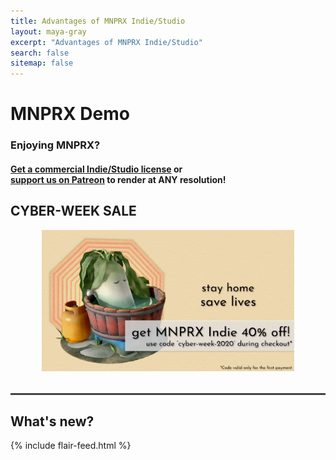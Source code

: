```yaml
---
title: Advantages of MNPRX Indie/Studio
layout: maya-gray
excerpt: "Advantages of MNPRX Indie/Studio"
search: false
sitemap: false
---
```

<div class="simple-feed">
  <h1> MNPRX Demo </h1>
  <h3 class="top-05"> Enjoying MNPRX? </h3>
  <h4><a href="https://artineering.io/software/MNPRX/#getit">Get a commercial Indie/Studio license</a> or <br>
  <a href="https://www.patreon.com/artineering">support us on Patreon</a> to render at ANY resolution!</h4>
  <h2> CYBER-WEEK SALE</h2>
  <div class="upgrade-img" style="width:80%; margin:0 auto 2rem">
    <a href="https://artineering.io/software/MNPRX/#getit">
      <img src="/images/feed/demo-promotion.jpg"/>
    </a>
    <!--<img src="/images/MNPRX/demo-resolution.png"/>-->
  </div>
  <hr style="height:3px; border: none; background-color:#444; color:#444">
  <h2> What's new? </h2>
  {% include flair-feed.html %}
</div>

<!-- Google Analytics -->
<script>
(function(i,s,o,g,r,a,m){i['GoogleAnalyticsObject']=r;i[r]=i[r]||function(){
(i[r].q=i[r].q||[]).push(arguments)},i[r].l=1*new Date();a=s.createElement(o),
m=s.getElementsByTagName(o)[0];a.async=1;a.src=g;m.parentNode.insertBefore(a,m)
})(window,document,'script','https://www.google-analytics.com/analytics.js','ga');

// GDPR compliant google analytics
ga('create', '{{ site.google_analytics_flair_demo }}', {
  'storage': 'none',
  'anonymizeIp': true,
  'storeGac': false
});
ga('send', 'pageview');
</script>
